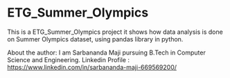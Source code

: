 # ETG_Summer_Olympics
This is a ETG_Summer_Olympics project it shows how data  analysis is done on Summer Olympics dataset, using pandas library in python.

About the author:
I am Sarbananda Maji pursuing B.Tech in Computer Science and Engineering.
Linkedin Profile : https://www.linkedin.com/in/sarbananda-maji-669569200/
